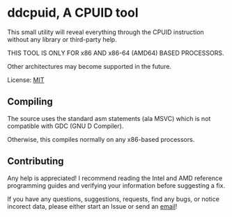 # ddcpuid, A CPUID tool

This small utility will reveal everything through the CPUID instruction without any library or third-party help. 

THIS TOOL IS ONLY FOR x86 AND x86-64 (AMD64) BASED PROCESSORS.

Other architectures may become supported in the future.

License: [MIT](LICENSE)

## Compiling

The source uses the standard asm statements (ala MSVC) which is not compatible with GDC (GNU D Compiler).

Otherwise, this compiles normally on any x86-based processors.

## Contributing
Any help is appreciated! I recommend reading the Intel and AMD reference programming guides and verifying your information before suggesting a fix.

If you have any questions, suggestions, requests, find any bugs, or notice incorect data, please either start an Issue or send an [email](mailto:devddstuff@gmail.com)!